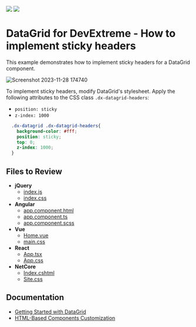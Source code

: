 <!-- default badges list -->
[![](https://img.shields.io/badge/Open_in_DevExpress_Support_Center-FF7200?style=flat-square&logo=DevExpress&logoColor=white)](https://supportcenter.devexpress.com/ticket/details/T1203119)
[![](https://img.shields.io/badge/📖_How_to_use_DevExpress_Examples-e9f6fc?style=flat-square)](https://docs.devexpress.com/GeneralInformation/403183)
<!-- default badges end -->
# DataGrid for DevExtreme - How to implement sticky headers

This example demonstrates how to implement sticky headers for a DataGrid component.

![Screenshot 2023-11-28 174740](https://github.com/DevExpress-Examples/DevExtreme-DataGrid-How-to-implement-sticky-headers/assets/14982461/4c9ae36d-a312-43e1-ab69-9e86bc41ec41)

To implement sticky headers, modify DataGrid's stylesheet. Apply the following attributes to the CSS class `.dx-datagrid-headers`:

- `position: sticky`
- `z-index: 1000`

```css
  .dx-datagrid .dx-datagrid-headers{
    background-color: #fff;
    position: sticky;
    top: 0;
    z-index: 1000;
  }
```

## Files to Review

- **jQuery**
    - [index.js](jQuery/src/index.js)
    - [index.css](jQuery/src/index.css)
- **Angular**
    - [app.component.html](Angular/src/app/app.component.html)
    - [app.component.ts](Angular/src/app/app.component.ts)
    - [app.component.scss](Angular/src/app/app.component.scss)
- **Vue**
    - [Home.vue](Vue/src/components/HomeContent.vue)
    - [main.css](Vue/src/assets/main.css)
- **React**
    - [App.tsx](React/src/App.tsx)
    - [App.css](React/src/App.css)
- **NetCore**    
    - [Index.cshtml](ASP.NET%20Core/Views/Home/Index.cshtml)
    - [Site.css](ASP.NET%20Core/wwwroot/css/Site.css)

## Documentation

- [Getting Started with DataGrid](https://js.devexpress.com/Documentation/Guide/UI_Components/DataGrid/Getting_Started_with_DataGrid/)
- [HTML-Based Components Customization](https://js.devexpress.com/Documentation/Guide/Themes_and_Styles/HTML-Based_Components_Customization/)
